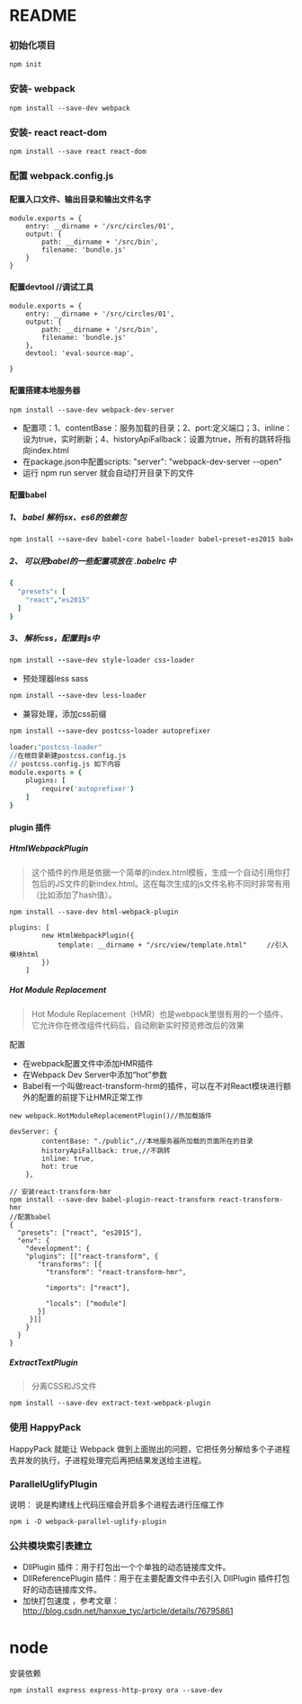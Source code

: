 # README
### 初始化项目
```
npm init
```
### 安装- webpack 
```
npm install --save-dev webpack
```
### 安装- react react-dom
```
npm install --save react react-dom
```
### 配置 webpack.config.js
#### 配置入口文件、输出目录和输出文件名字
```
module.exports = {
    entry: __dirname + '/src/circles/01',
    output: {
        path: __dirname + '/src/bin',
        filename: 'bundle.js'
    }
}
```
#### 配置devtool      //调试工具
```
module.exports = {
    entry: __dirname + '/src/circles/01',
    output: {
        path: __dirname + '/src/bin',
        filename: 'bundle.js'
    },
    devtool: 'eval-source-map',
    
}
```
#### 配置搭建本地服务器
```
npm install --save-dev webpack-dev-server    
```
- 配置项：1、contentBase：服务加载的目录；2、port:定义端口；3、inline：设为true，实时刷新；4、historyApiFallback：设置为true，所有的跳转将指向index.html
- 在package.json中配置scripts: "server": "webpack-dev-server --open"
- 运行 npm run server 就会自动打开目录下的文件

#### 配置babel
##### 1、 babel 解析jsx、es6的依赖包
```coffeescript
npm install --save-dev babel-core babel-loader babel-preset-es2015 babel-preset-react
```
##### 2、 可以把babel的一些配置项放在 .babelrc 中
```coffeescript
{
  "presets": [
    "react","es2015"
  ]
}
```
##### 3、 解析css，配置到js中
```coffeescript
npm install --save-dev style-loader css-loader
```
- 预处理器less sass
```coffeescript
npm install --save-dev less-loader
```
- 兼容处理，添加css前缀
```coffeescript
npm install --save-dev postcss-loader autoprefixer

loader:"postcss-loader"
//在根目录新建postcss.config.js
// postcss.config.js 如下内容
module.exports = {
    plugins: [
        require('autoprefixer')
    ]
}
```

#### plugin 插件
##### HtmlWebpackPlugin
>这个插件的作用是依据一个简单的index.html模板，生成一个自动引用你打包后的JS文件的新index.html。这在每次生成的js文件名称不同时非常有用（比如添加了hash值）。

```
npm install --save-dev html-webpack-plugin

plugins: [
        new HtmlWebpackPlugin({
            template: __dirname + "/src/view/template.html"     //引入模块html
        })
    ]
```
##### Hot Module Replacement 
> Hot Module Replacement（HMR）也是webpack里很有用的一个插件，它允许你在修改组件代码后，自动刷新实时预览修改后的效果

配置
- 在webpack配置文件中添加HMR插件
- 在Webpack Dev Server中添加“hot”参数
- Babel有一个叫做react-transform-hrm的插件，可以在不对React模块进行额外的配置的前提下让HMR正常工作
```
new webpack.HotModuleReplacementPlugin()//热加载插件

devServer: {
        contentBase: "./public",//本地服务器所加载的页面所在的目录
        historyApiFallback: true,//不跳转
        inline: true,
        hot: true
    },

// 安装react-transform-hmr
npm install --save-dev babel-plugin-react-transform react-transform-hmr
//配置babel
{
  "presets": ["react", "es2015"],
  "env": {
    "development": {
    "plugins": [["react-transform", {
       "transforms": [{
         "transform": "react-transform-hmr",
         
         "imports": ["react"],
         
         "locals": ["module"]
       }]
     }]]
    }
  }
}

```
##### ExtractTextPlugin
> 分离CSS和JS文件
```
npm install --save-dev extract-text-webpack-plugin
```

### 使用 HappyPack
HappyPack 就能让 Webpack 做到上面抛出的问题，它把任务分解给多个子进程去并发的执行，子进程处理完后再把结果发送给主进程。

### ParallelUglifyPlugin
说明： 说是构建线上代码压缩会开启多个进程去进行压缩工作
```text
npm i -D webpack-parallel-uglify-plugin
```

### 公共模块索引表建立
- DllPlugin 插件：用于打包出一个个单独的动态链接库文件。
- DllReferencePlugin 插件：用于在主要配置文件中去引入 DllPlugin 插件打包好的动态链接库文件。
- 加快打包速度 ，参考文章： http://blog.csdn.net/hanxue_tyc/article/details/76795861

# node

安装依赖
```
npm install express express-http-proxy ora --save-dev
```

















